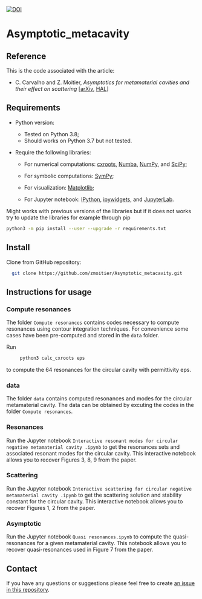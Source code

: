[![DOI](https://zenodo.org/badge/357641950.svg)](https://zenodo.org/badge/latestdoi/357641950)

# Asymptotic_metacavity

## Reference

This is the code associated with the article:

- C. Carvalho and Z. Moitier, _Asymptotics for metamaterial cavities and their effect on scattering_ [[arXiv](https://arxiv.org/abs/2010.07583), [HAL](https://hal.archives-ouvertes.fr/hal-02965993)]

## Requirements

- Python version:

  - Tested on Python 3.8;
  - Should works on Python 3.7 but not tested.

- Require the following libraries:

  - For numerical computations: [cxroots](https://github.com/rparini/cxroots), [Numba](https://github.com/numba/numba), [NumPy](https://github.com/numpy/numpy), and [SciPy](https://github.com/scipy/scipy);

  - For symbolic computations: [SymPy](https://github.com/sympy/sympy);

  - For visualization: [Matplotlib](https://github.com/matplotlib/matplotlib);

  - For Jupyter notebook: [IPython](https://github.com/ipython/ipython), [ipywidgets](https://github.com/jupyter-widgets/ipywidgets), and [JupyterLab](https://github.com/jupyterlab/jupyterlab).

Might works with previous versions of the libraries but if it does not works try to update the libraries for example through pip

```bash
python3 -m pip install --user --upgrade -r requirements.txt
```

## Install

Clone from GitHub repository:

```bash
  git clone https://github.com/zmoitier/Asymptotic_metacavity.git
```

## Instructions for usage

### Compute resonances

The folder `Compute resonances` contains codes necessary to compute resonances using contour integration techniques. For convenience some cases have been pre-computed and stored in the `data` folder.

Run

```bash
     python3 calc_cxroots eps
```

to compute the 64 resonances for the circular cavity with permittivity eps.

### data

The folder `data` contains computed resonances and modes for the circular metamaterial cavity. The data can be obtained by excuting the codes in the folder `Compute resonances`.

### Resonances

Run the Jupyter notebook `Interactive resonant modes for circular negative metamaterial cavity .ipynb` to get the resonances sets and associated resonant modes for the circular cavity. This interactive notebook allows you to recover Figures 3, 8, 9 from the paper.

### Scattering

Run the Jupyter notebook `Interactive scattering for circular negative metamaterial cavity .ipynb` to get the scattering solution and stability constant for the circular cavity. This interactive notebook allows you to recover Figures 1, 2 from the paper.

### Asymptotic

Run the Jupyter notebook `Quasi resonances.ipynb` to compute the quasi-resonances for a given metamaterial cavity. This notebook allows you to recover quasi-resonances used in Figure 7 from the paper.

## Contact

If you have any questions or suggestions please feel free to create [an issue in this repository](https://github.com/zmoitier/Asymptotic_metacavity/issues/new).
